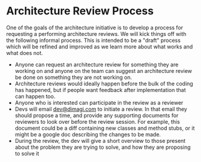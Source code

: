 # Architecture Review Process

One of the goals of the architecture initiative is to develop a process for requesting a performing architecture reviews. We will kick things off with the following informal process. This is intended to be a "draft" process which will be refined and improved as we learn more about what works and what does not.

- Anyone can request an architecture review for something they are working on and anyone on the team can suggest an architecture review be done on something they are not working on.
- Architecture reviews would ideally happen before the bulk of the coding has happened, but if people want feedback after implementation that can happen too.
- Anyone who is interested can participate in the review as a reviewer
- Devs will email dev@dimagi.com to initiate a review. In that email they should propose a time, and provide any supporting documents for reviewers to look over before the review session. For example, this document could be a diff containing new classes and method stubs, or it might be a google doc describing the changes to be made.
- During the review, the dev will give a short overview to those present about the problem they are trying to solve, and how they are proposing to solve it
